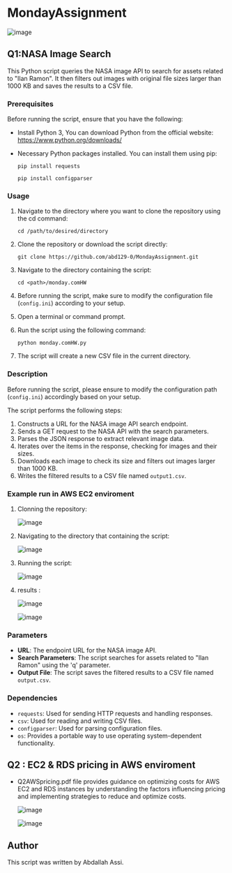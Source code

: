 # MondayAssignment

![image](https://github.com/abd129-0/MondayAssignment/assets/75143506/bdcf979a-add6-4b4c-baae-b57d70c12c9c)

## Q1:NASA Image Search
This Python script queries the NASA image API to search for assets related to "Ilan Ramon". It then filters out images with original file sizes larger than 1000 KB and saves the results to a CSV file.

### Prerequisites

Before running the script, ensure that you have the following:

- Install Python 3, You can download Python from the official website: https://www.python.org/downloads/
- Necessary Python packages installed. You can install them using pip:

    ```
    pip install requests
    ```

    ```
    pip install configparser
    ```


### Usage

1. Navigate to the directory where you want to clone the repository using the cd command:
   ```
   cd /path/to/desired/directory
   ```

2. Clone the repository or download the script directly:
    ```
    git clone https://github.com/abd129-0/MondayAssignment.git
    ```
3. Navigate to the directory containing the script:
    ```
    cd <path>/monday.comHW
    ```

4. Before running the script, make sure to modify the configuration file (`config.ini`) according to your setup.

5. Open a terminal or command prompt.

6. Run the script using the following command:
    ```
    python monday.comHW.py
    ```

7. The script will create a new CSV file in the current directory.

    


### Description

Before running the script, please ensure to modify the configuration path (`config.ini`) accordingly based on your setup. 

The script performs the following steps:

1. Constructs a URL for the NASA image API search endpoint.
2. Sends a GET request to the NASA API with the search parameters.
3. Parses the JSON response to extract relevant image data.
4. Iterates over the items in the response, checking for images and their sizes.
5. Downloads each image to check its size and filters out images larger than 1000 KB.
6. Writes the filtered results to a CSV file named `output1.csv`.


### Example run in AWS EC2 enviroment
1. Clonning the repository:

    ![image](https://github.com/abd129-0/MondayAssignment/assets/75143506/9d31f2b0-5488-47fe-85e9-59752367dbb9)
   
2. Navigating to the directory that containing the script:

    ![image](https://github.com/abd129-0/MondayAssignment/assets/75143506/f0c9b041-ab89-4ac1-85ab-1ce1e22c8587)

3. Running the script:

    ![image](https://github.com/abd129-0/MondayAssignment/assets/75143506/2d41612d-fcae-4495-8848-06423e2f16b8)

4. results :

   ![image](https://github.com/abd129-0/MondayAssignment/assets/75143506/8671b323-78d6-4476-88f3-338914137b7d)

   ![image](https://github.com/abd129-0/MondayAssignment/assets/75143506/29b7c9c4-d250-4cd3-8b17-3245b1c706c2)



### Parameters

- **URL**: The endpoint URL for the NASA image API.
- **Search Parameters**: The script searches for assets related to "Ilan Ramon" using the 'q' parameter.
- **Output File**: The script saves the filtered results to a CSV file named `output.csv`.
  

### Dependencies

- `requests`: Used for sending HTTP requests and handling responses.
- `csv`: Used for reading and writing CSV files.
- `configparser`: Used for parsing configuration files.
- `os`: Provides a portable way to use operating system-dependent functionality.


## Q2 : EC2 & RDS pricing in AWS enviroment
- Q2AWSpricing.pdf file provides guidance on optimizing costs for AWS EC2 and RDS instances by understanding the factors influencing pricing and implementing strategies to reduce and optimize costs.

  ![image](https://github.com/abd129-0/MondayAssignment/assets/75143506/396a7c77-a927-4b0b-8da6-2c4f7bff6aef)
  

  ![image](https://github.com/abd129-0/MondayAssignment/assets/75143506/8b2f4b1e-b488-4edc-93e4-873df98b0d03)



## Author

This script was written by Abdallah Assi.
